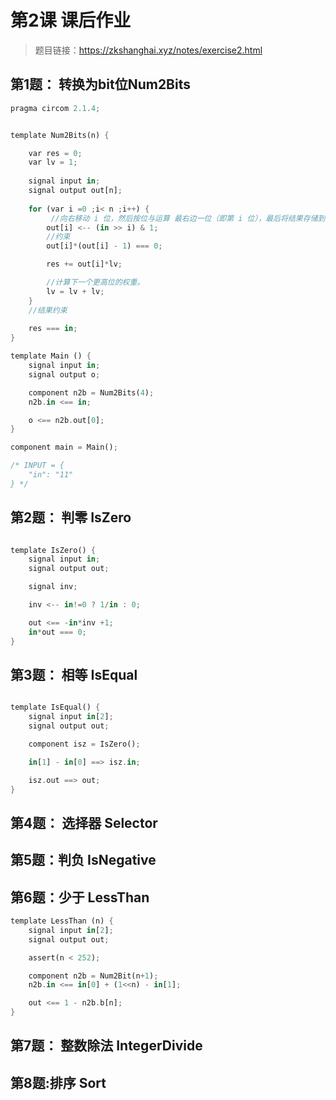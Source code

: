 # 第2课 课后作业

> 题目链接：https://zkshanghai.xyz/notes/exercise2.html


## 第1题： 转换为bit位Num2Bits

```rust
pragma circom 2.1.4;


template Num2Bits(n) {

    var res = 0;
    var lv = 1;
    
    signal input in;
    signal output out[n];
   
    for (var i =0 ;i< n ;i++) {
         //向右移动 i 位，然后按位与运算 最右边一位（即第 i 位），最后将结果存储到数组 out 的第 i 个位置上
        out[i] <-- (in >> i) & 1;
        //约束
        out[i]*(out[i] - 1) === 0; 

        res += out[i]*lv;

        //计算下一个更高位的权重。
        lv = lv + lv;
    }
    //结果约束
    
    res === in;
}

template Main () {
    signal input in;
    signal output o;

    component n2b = Num2Bits(4);
    n2b.in <== in;

    o <== n2b.out[0];
}

component main = Main();

/* INPUT = {
    "in": "11"
} */

```

## 第2题： 判零 IsZero


```rust

template IsZero() {
    signal input in;
    signal output out;

    signal inv;

    inv <-- in!=0 ? 1/in : 0;

    out <== -in*inv +1;
    in*out === 0;
}

```



## 第3题： 相等 IsEqual

``` rust 

template IsEqual() {
    signal input in[2];
    signal output out;

    component isz = IsZero();

    in[1] - in[0] ==> isz.in;

    isz.out ==> out;
}
```


## 第4题： 选择器 Selector



## 第5题：判负 IsNegative



## 第6题：少于 LessThan  

``` rust
template LessThan (n) {
    signal input in[2];
    signal output out;

    assert(n < 252);

    component n2b = Num2Bit(n+1);
    n2b.in <== in[0] + (1<<n) - in[1];

    out <== 1 - n2b.b[n];
}
```


## 第7题： 整数除法 IntegerDivide


## 第8题:排序 Sort

